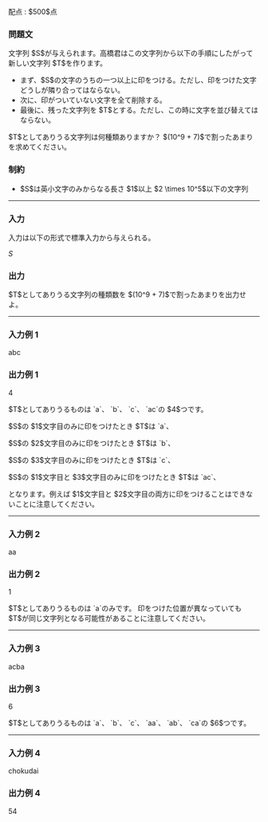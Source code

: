 
<div>

<span>

<span>

<p>
配点 : $500$点
</p>

<div>

<section>

### **問題文**

<p>
文字列 $S$が与えられます。高橋君はこの文字列から以下の手順にしたがって新しい文字列 $T$を作ります。
</p>

<ul>

<li>
まず、$S$の文字のうちの一つ以上に印をつける。ただし、印をつけた文字どうしが隣り合ってはならない。
</li>

<li>
次に、印がついていない文字を全て削除する。
</li>

<li>
最後に、残った文字列を $T$とする。ただし、この時に文字を並び替えてはならない。
</li>

</ul>

<p>
$T$としてありうる文字列は何種類ありますか？ $(10^9 + 7)$で割ったあまりを求めてください。
</p>

</section>

</div>

<div>

<section>

### **制約**

<ul>

<li>
$S$は英小文字のみからなる長さ $1$以上 $2 \times 10^5$以下の文字列
</li>

</ul>

</section>

</div>

---

<div>

<div>

<section>

### **入力**

<p>
入力は以下の形式で標準入力から与えられる。
</p>

<div>

$S$
</div>

</section>

</div>

<div>

<section>

### **出力**

<p>
$T$としてありうる文字列の種類数を $(10^9 + 7)$で割ったあまりを出力せよ。
</p>

</section>

</div>

</div>

---

<div>

<section>

### **入力例 1**

<div>

abc

</div>

</section>

</div>

<div>

<section>

### **出力例 1**

<div>

4

</div>

<p>
$T$としてありうるものは `a`、 `b`、 `c`、 `ac`の $4$つです。 
</p>

<p>
$S$の $1$文字目のみに印をつけたとき $T$は `a`、
</p>

<p>
$S$の $2$文字目のみに印をつけたとき $T$は `b`、
</p>

<p>
$S$の $3$文字目のみに印をつけたとき $T$は `c`、
</p>

<p>
$S$の $1$文字目と $3$文字目のみに印をつけたとき $T$は `ac`、
</p>

<p>
となります。例えば $1$文字目と $2$文字目の両方に印をつけることはできないことに注意してください。
</p>

</section>

</div>

---

<div>

<section>

### **入力例 2**

<div>

aa

</div>

</section>

</div>

<div>

<section>

### **出力例 2**

<div>

1

</div>

<p>
$T$としてありうるものは `a`のみです。
印をつけた位置が異なっていても $T$が同じ文字列となる可能性があることに注意してください。
</p>

</section>

</div>

---

<div>

<section>

### **入力例 3**

<div>

acba

</div>

</section>

</div>

<div>

<section>

### **出力例 3**

<div>

6

</div>

<p>
$T$としてありうるものは `a`、 `b`、 `c`、 `aa`、 `ab`、 `ca`の $6$つです。
</p>

</section>

</div>

---

<div>

<section>

### **入力例 4**

<div>

chokudai

</div>

</section>

</div>

<div>

<section>

### **出力例 4**

<div>

54

</div>

</section>

</div>

</span>

</span>

</div>
